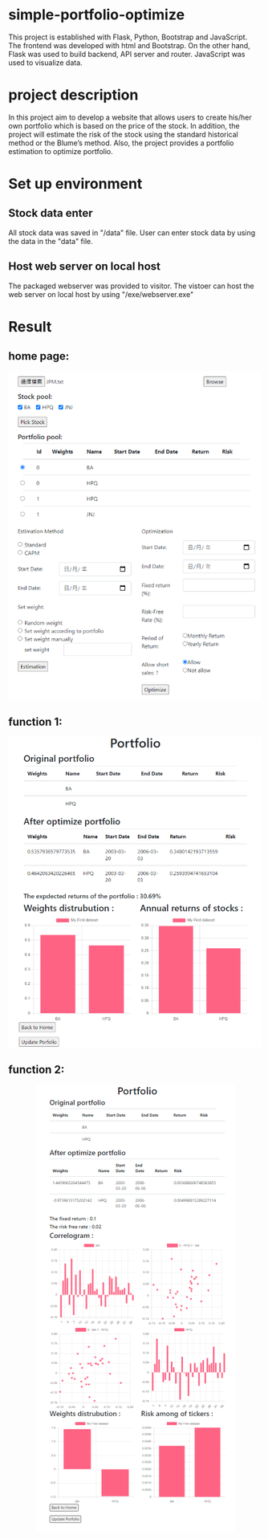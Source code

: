 # simple-portfolio-optimize
This project is established with Flask, Python, Bootstrap and JavaScript. The frontend was developed with html and Bootstrap. On the other hand, Flask was used to build backend, API server and router. JavaScript was used to visualize data.

# project description
In this project aim to develop a website that allows users to create his/her own portfolio which is based on the price of the stock. In addition, the project will estimate the risk of the stock using the standard historical method or the Blume’s method. Also, the project provides a portfolio estimation to optimize portfolio.

# Set up environment
## Stock data enter
All stock data was saved in "/data" file. User can enter stock data by using the data in the "data" file.

## Host web server on local host
The packaged webserver was provided to visitor. The vistoer can host the web server on local host by using "/exe/webserver.exe"

# Result
## home page:
<p align="center">
  <img src="https://github.com/chanalan321/simple-portfolio-optimize/blob/0bb4aafdab192976ccc378236b973a8130826591/photo/home.png">
</p>

## function 1:
<p align="center">
  <img src="https://github.com/chanalan321/simple-portfolio-optimize/blob/0bb4aafdab192976ccc378236b973a8130826591/photo/funcation%201.png">
</p>

## function 2:
<p align="center">
  <img src="https://github.com/chanalan321/simple-portfolio-optimize/blob/0bb4aafdab192976ccc378236b973a8130826591/photo/funcation%202.png">
</p>
